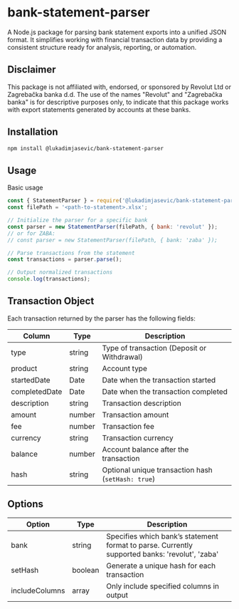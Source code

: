 # bank-statement-parser

A Node.js package for parsing bank statement exports into a unified JSON format. It simplifies working with financial transaction data by providing a consistent structure ready for analysis, reporting, or automation. 

## Disclaimer

This package is not affiliated with, endorsed, or sponsored by Revolut Ltd or Zagrebačka banka d.d.
The use of the names "Revolut" and "Zagrebačka banka" is for descriptive purposes only, to indicate that this package works with export statements generated by accounts at these banks.

## Installation

```bash
npm install @lukadimjasevic/bank-statement-parser
```

## Usage
Basic usage
```js
const { StatementParser } = require('@lukadimjasevic/bank-statement-parser');
const filePath = '<path-to-statement>.xlsx';

// Initialize the parser for a specific bank
const parser = new StatementParser(filePath, { bank: 'revolut' });
// or for ZABA:
// const parser = new StatementParser(filePath, { bank: 'zaba' });

// Parse transactions from the statement
const transactions = parser.parse();

// Output normalized transactions
console.log(transactions);
```
## Transaction Object

Each transaction returned by the parser has the following fields:

| Column            | Type    | Description                                                |
|-------------------|---------|------------------------------------------------------------|
| type              | string  | Type of transaction (Deposit or Withdrawal)                |
| product           | string  | Account type                                               |
| startedDate       | Date    | Date when the transaction started                          |
| completedDate     | Date    | Date when the transaction completed                        |
| description       | string  | Transaction description                                    |
| amount            | number  | Transaction amount                                         |
| fee               | number  | Transaction fee                                            |
| currency          | string  | Transaction currency                                       |
| balance           | number  | Account balance after the transaction                      |
| hash              | string  | Optional unique transaction hash (`setHash: true`)         |

## Options

| Option          | Type            | Description                                                                                    |
| --------------- | --------------- | ---------------------------------------------------------------------------------------------- |
| bank            | string          | Specifies which bank’s statement format to parse. Currently supported banks: 'revolut', 'zaba' |
| setHash         | boolean         | Generate a unique hash for each transaction                                                    |
| includeColumns  | array           | Only include specified columns in output                                                       |

